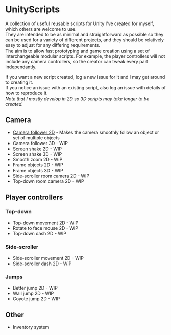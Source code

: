 # UnityScripts
A collection of useful reusable scripts for Unity I've created for myself, which others are welcome to use.  
They are intended to be as minimal and straightforward as possible so they can be used for a variety of different projects, and they should be relatively easy to adjust for any differing requirements.  
The aim is to allow fast prototyping and game creation using a set of interchangeable modular scripts. For example, the player controllers will not include any camera controllers, so the creator can tweak every part independantly.  

If you want a new script created, log a new issue for it and I may get around to creating it.  
If you notice an issue with an existing script, also log an issue with details of how to reproduce it.  
*Note that I mostly develop in 2D so 3D scripts may take longer to be created.*

## Camera
 - [Camera follower 2D](/CameraFollow2D) - Makes the camera smoothly follow an object or set of multiple objects
 - Camera follower 3D - WIP
 - Screen shake 2D - WIP
 - Screen shake 3D - WIP
 - Smooth zoom 2D - WIP
 - Frame objects 2D - WIP
 - Frame objects 3D - WIP
 - Side-scroller room camera 2D - WIP
 - Top-down room camera 2D - WIP

## Player controllers
### Top-down
 - Top-down movement 2D - WIP
 - Rotate to face mouse 2D - WIP
 - Top-down dash 2D - WIP
### Side-scroller
 - Side-scroller movement 2D - WIP
 - Side-scroller dash 2D - WIP
### Jumps
 - Better jump 2D - WIP
 - Wall jump 2D - WIP
 - Coyote jump 2D - WIP

## Other
 - Inventory system
